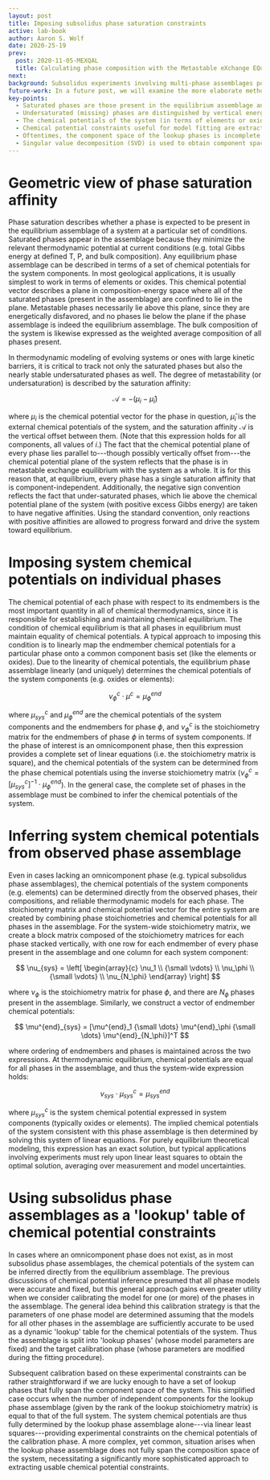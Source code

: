 ```yaml
---
layout: post
title: Imposing subsolidus phase saturation constraints
active: lab-book
author: Aaron S. Wolf
date: 2020-25-19
prev:
  post: 2020-11-05-MEXQAL
  title: Calculating phase composition with the Metastable eXchange EQuilibrium ALgorithm (MEXQAL)
next:
background: Subsolidus experiments involving multi-phase assemblages pose unique challenges to thermodynamic model development, due to their lack of an omnicomponent phase like silicate liquid. Determining chemical potentials or phase saturation affinities for model calibration & assessment must resort to more indirect methods for determining system conditions. This post focuses presenting and developing these methods and concepts.
future-work: In a future post, we will examine the more elaborate method of extracting partial chemical potential constraints from compositionally incomplete lookup phase assemblages. Additionally, we will apply these theoretical concepts to realistic subsolidus phase assemblages. Utilizing the pMELTS thermodynamic model, we will demonstrate the quantitative power of these chemical potential constraints in a model calibration setting.
key-points:
  - Saturated phases are those present in the equilibrium assemblage and jointly define the chemical potentials of the system (as required by the conditions of equilibrium).
  - Undersaturated (missing) phases are distinguished by vertical energy offsets representing saturation affinities.
  - The chemical potentials of the system (in terms of elements or oxides) can be determined from the equilibrium assemblage using thermodynamic models and linear least squares inversion.
  - Chemical potential constraints useful for model fitting are extracted from observed phase assemblages; thermodynamic models provide a lookup for system chemical potentials.
  - Oftentimes, the component space of the lookup phases is incomplete, and thus provide only partial constraints on system chemical potentials.
  - Singular value decomposition (SVD) is used to obtain component space of lookup phases and remaining system components are obtained by SVD of the residual stoichiometry of the calibration phase.
---
```




# Geometric view of phase saturation affinity
<!-- # [[202011091500]] Geometric view of phase saturation affinity -->

Phase saturation describes whether a phase is expected to be present in the equilibrium assemblage of a system at a particular set of conditions.
Saturated phases appear in the assemblage because they minimize the relevant thermodynamic potential at current conditions (e.g. total Gibbs energy at defined T, P, and bulk composition).
Any equilibrium phase assemblage can be described in terms of a set of chemical potentials for the system components.
In most geological applications, it is usually simplest to work in terms of elements or oxides.
This chemical potential vector describes a plane in composition-energy space where all of the saturated phases (present in the assemblage) are confined to lie in the plane.
Metastable phases necessarily lie above this plane, since they are energetically disfavored, and no phases lie below the plane if the phase assemblage is indeed the equilibrium assemblage.
The bulk composition of the system is likewise expressed as the weighted average composition of all phases present.

In thermodynamic modeling of evolving systems or ones with large kinetic barriers, it is critical to track not only the saturated phases but also the nearly stable undersaturated phases as well.
The degree of metastability (or undersaturation) is described by the saturation affinity:

$$
\mathcal{A} = -(\mu_i - \hat{\mu}_i)
$$

where $\mu_i$ is the chemical potential vector for the phase in question, $\hat{\mu}_i$ is the external chemical potentials of the system, and the saturation affinity $\mathcal{A}$ is the vertical offset between them.
(Note that this expression holds for all components, all values of $i$.)
The fact that the chemical potential plane of every phase lies parallel to---though possibly vertically offset from---the chemical potential plane of the system reflects that the phase is in metastable exchange equilibrium with the system as a whole.
It is for this reason that, at equilibrium, every phase has a single saturation affinity that is component-independent.
Additionally, the negative sign convention reflects the fact that under-saturated phases, which lie above the chemical potential plane of the system (with positive excess Gibbs energy) are taken to have negative affinities.
Using the standard convention, only reactions with positive affinities are allowed to progress forward and drive the system toward equilibrium.


# Imposing system chemical potentials on individual phases
<!-- [[202006110913]] Imposing system chemical potentials on individual phases -->

The chemical potential of each phase with respect to its endmembers is the most important quantity in all of chemical thermodynamics, since it is responsible for establishing and maintaining chemical equilibrium.
The condition of chemical equilibrium is that all phases in equilibrium must maintain equality of chemical potentials.
A typical approach to imposing this condition is to linearly map the endmember chemical potentials for a particular phase onto a common component basis set (like the elements or oxides).
Due to the linearity of chemical potentials, the equilibrium phase assemblage linearly (and uniquely) determines the chemical potentials of the system components (e.g. oxides or elements):
<!-- TK: Switch from ox to 'c' for generic system components!!! -->

$$
\nu_{\phi}^{c} \cdot \mu^{c} = \mu^{end}_{\phi}
$$

where $\mu_{sys}^{c}$ and $\mu_{\phi}^{end}$ are the chemical potentials of the system components and the endmembers for phase $\phi$, and $\nu_{\phi}^{c}$ is the stoichiometry matrix for the endmembers of phase $\phi$ in terms of system components.
If the phase of interest is an omnicomponent phase, then this expression provides a complete set of linear equations (i.e. the stoichiometry matrix is square), and the chemical potentials of the system can be determined from the phase chemical potentials using the inverse stoichiometry matrix ($\nu_{\phi}^{c} = [\mu_{sys}^{c}]^{-1} \cdot \mu^{end}_{\phi}$).
In the general case, the complete set of phases in the assemblage must be combined to infer the chemical potentials of the system.


# Inferring system chemical potentials from observed phase assemblage
<!-- [[202011231519]] Inferring system chemical potentials from assemblage -->

Even in cases lacking an omnicomponent phase (e.g. typical subsolidus phase assemblages), the chemical potentials of the system components (e.g. elements) can be determined directly from the observed phases, their compositions, and reliable thermodynamic models for each phase.
The stoichiometry matrix and chemical potential vector for the entire system are created by combining phase stoichiometries and chemical potentials for all phases in the assemblage.
For the system-wide stoichiometry matrix, we create a block matrix composed of the stoichiometry matrices for each phase stacked vertically, with one row for each endmember of every phase present in the assemblage and one column for each system component:

$$
\nu_{sys} =
\left[
\begin{array}{c}
  \nu_1  \\
  {\small \vdots} \\
  \nu_\phi  \\
  {\small \vdots} \\
  \nu_{N_\phi}
\end{array}
\right]
$$

where $\nu_\phi$ is the stoichiometry matrix for phase $\phi$, and there are $N_\phi$ phases present in the assemblage.
Similarly, we construct a vector of endmember chemical potentials:

$$
\mu^{end}_{sys} = [\mu^{end}_1 {\small \dots} \mu^{end}_\phi
{\small \dots} \mu^{end}_{N_\phi}]^T
$$

where ordering of endmembers and phases is maintained across the two expressions.
At thermodynamic equilibrium, chemical potentials are equal for all phases in the assemblage, and thus the system-wide expression holds:

$$
\nu_{sys} \cdot \mu_{sys}^c = \mu^{end}_{sys}
$$

where $\mu_{sys}^c$ is the system chemical potential expressed in system components (typically oxides or elements).
The implied chemical potentials of the system consistent with this phase assemblage is then determined by solving this system of linear equations.
For purely equilibrium theoretical modeling, this expression has an exact solution, but typical applications involving experiments must rely upon linear least squares to obtain the optimal solution, averaging over measurement and model uncertainties.

# Using subsolidus phase assemblages as a 'lookup' table of chemical potential constraints
<!-- # [[202011250619]] Subsolidus phase assemblages as 'lookup' model constraints -->

In cases where an omnicomponent phase does not exist, as in most subsolidus phase assemblages, the chemical potentials of the system can be inferred directly from the equilibrium assemblage.
The previous discussions of chemical potential inference presumed that all phase models were accurate and fixed, but this general approach gains even greater utility when we consider calibrating the model for one (or more) of the phases in the assemblage.
The general idea behind this calibration strategy is that the parameters of one phase model are determined assuming that the models for all other phases in the assemblage are sufficiently accurate to be used as a dynamic 'lookup' table for the chemical potentials of the system.
Thus the assemblage is split into 'lookup phases' (whose model parameters are fixed) and the target calibration phase (whose parameters are modified during the fitting procedure).

Subsequent calibration based on these experimental constraints can be rather straightforward if we are lucky enough to have a set of lookup phases that fully span the component space of the system.
This simplified case occurs when the number of independent components for the lookup phase assemblage (given by the rank of the lookup stoichiometry matrix) is equal to that of the full system.
The system chemical potentials are thus fully determined by the lookup phase assemblage alone---via linear least squares---providing experimental constraints on the chemical potentials of the calibration phase.
A more complex, yet common, situation arises when the lookup phase assemblage does not fully span the composition space of the system, necessitating a significantly more sophisticated approach to extracting usable chemical potential constraints.




<!-- # Extracting incomplete chemical potential constraints from the lookup phase assemblage
# [[202011250651]] Incomplete chempot constraints from lookup phase assemblage

When the lookup phase assemblage does not fully span the compositional space of the system, it is only possible to constrain the chemical potentials for a subset of the system components.
In general, identifying these components and the energetic constraints they impose is non-trivial, necessitating the use of matrix decomposition methods.
We outline an automated algorithm for obtaining these constraints which is accurate and efficient, designed for use in model calibration procedures where both are high priorities.

To begin we must determine the independent components of the lookup assemblage as well as the additional components needed to describe the calibration phase.
This is readily accomplished using singular value decomposition (SVD) of the lookup stoichiometry matrix.
SVD provides a decomposition of the lookup phase endmembers, remapping them from system components to a smaller orthogonal composition space, where additional compositional degrees of freedom are needed to represent the calibration phase.
To obtain these missing compositional vectors, the stoichiometry matrix of the calibration phase is projected into the reduced lookup component space.
A residual stoichiometry matrix captures the compositional mismatch between this projected representation and the true calibration phase stoichiometry.
SVD is finally applied to this residual stoichiometry matrix, yielding the final compositional vectors needed to describe the complete phase assemblage.
With this procedure, it is clear that the energetic constraints provided by the lookup phases are restricted to the lookup component space, while additional degrees of freedom are needed to fully describe calibration phase properties. -->

